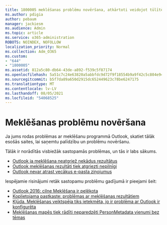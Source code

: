 ```yaml
---
title: 1800005 meklēšanas problēmu novēršana, atkārtoti veidojot tūlītējās meklēšanas katalogu
ms.author: pdigia
author: pebaum
manager: jackiesm
ms.audience: Admin
ms.topic: article
ms.service: o365-administration
ROBOTS: NOINDEX, NOFOLLOW
localization_priority: Normal
ms.collection: Adm_O365
ms.custom:
- "644"
- "1800005"
ms.assetid: 812a5c80-db64-43de-a892-f539c5f87174
ms.openlocfilehash: 5a51c7c24e63820a5abbfdc9d72f9f18554b9a9f42c5c804e944137df928efa9
ms.sourcegitcommit: b5f7da89a650d2915dc652449623c78be6247175
ms.translationtype: MT
ms.contentlocale: lv-LV
ms.lasthandoff: 08/05/2021
ms.locfileid: "54068525"
---
```

# <a name="troubleshoot-search-issues"></a>Meklēšanas problēmu novēršana

Ja jums rodas problēmas ar meklēšanu programmā Outlook, skatiet tālāk esošās saites, lai saņemtu palīdzību un problēmu novēršanu.

Tālāk ir norādītās visbiežāk sastopamās problēmas, un tās ir labs sākums.

- [Outlook ja meklēšana neatgriež nekādus rezultātus](https://support.office.com/article/2556b11f-f4d8-46be-b0a7-de33a3f4f066#bkmk_noresults)
- [Outlook meklēšanas rezultāti tiek atgriezti nepilnīgi](https://support.office.com/article/2556b11f-f4d8-46be-b0a7-de33a3f4f066#bkmk_incompleteresults)
- [Outlook nevar atrast vecākus e-pasta ziņojumus](https://support.office.com/article/2556b11f-f4d8-46be-b0a7-de33a3f4f066#bkmk_olderemails)

Iespējamie risinājumi retāk sastopamu problēmu gadījumā ir pieejami šeit:

- [Outlook 2016: cilne Meklēšana ir pelēkota](https://support.office.com/article/2556b11f-f4d8-46be-b0a7-de33a3f4f066#bkmk_greytab)
- [Koplietojama pastkaste: problēmas ar meklēšanas rezultātiem](https://support.office.com/article/2556b11f-f4d8-46be-b0a7-de33a3f4f066#bkmk_sharedmailbox)
- [Kļūda. Meklēšanas veiktspēja tiks ietekmēta, jo ir problēma ar Outlook ir konfigurēta](https://support.office.com/article/51c9d2c7-a3db-4358-afdf-50d3a9e57039)
- [Meklēšanas mapēs tiek rādīti neparedzēti PersonMetadata vienumi bez tēmas](https://support.microsoft.com/help/4035436/outlook-search-folders-show-items-with-blank-subject)